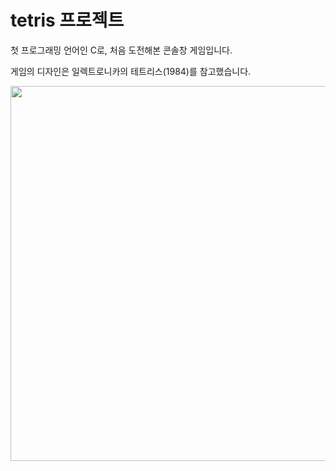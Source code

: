# tetris 프로젝트

첫 프로그래밍 언어인 C로, 처음 도전해본 콘솔창 게임입니다. 

게임의 디자인은 일렉트로니카의 테트리스(1984)를 참고했습니다. 




<img src="https://user-images.githubusercontent.com/50792697/163720521-c59e65a0-9fc1-48a4-af66-93e8d98151c5.PNG" width=800, height=600>


